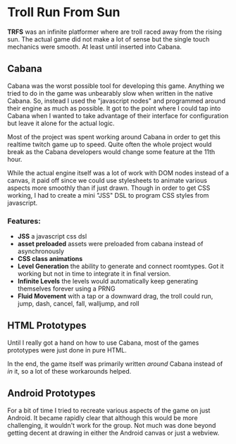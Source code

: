 # Troll Run From Sun

**TRFS** was an infinite platformer where are troll raced away from the
rising sun. The actual game did not make a lot of sense but the single
touch mechanics were smooth. At least until inserted into Cabana.

## Cabana 
Cabana was the worst possible tool for developing this game.
Anything we tried to do in the game was unbearably slow when written
in the native Cabana. So, instead I used the "javascript nodes" and
programmed around their engine as much as possible. It got to the point
where I could tap into Cabana when I wanted to take advantage of their
interface for configuration but leave it alone for the actual logic.

Most of the project was spent working around Cabana in order to get this
realtime twitch game up to speed. Quite often the whole project would
break as the Cabana developers would change some feature at the 11th
hour.

While the actual engine itself was a lot of work with DOM nodes instead
of a canvas, it paid off since we could use stylesheets to animate
various aspects more smoothly than if just drawn. Though in order to get
CSS working, I had to create a mini "JSS" DSL to program CSS styles from
javascript.

### Features: 
 * **JSS** a javascript css dsl
 * **asset preloaded** assets were preloaded from cabana instead of
asynchronously
 * **CSS class animations**
 * **Level Generation** the ability to generate and connect roomtypes.
Got it working but not in time to integrate it in final version.
 * **Infinite Levels** the levels would automatically keep generating
themselves forever using a PRNG
 * **Fluid Movement** with a tap or a downward drag, the troll could
run, jump, dash, cancel, fall, walljump, and roll


## HTML Prototypes

Until I really got a hand on how to use Cabana, most of the games
prototypes were just done in pure HTML.

In the end, the game itself was primarily written *around* Cabana
instead of *in* it, so a lot of these workarounds helped. 


## Android Prototypes
For a bit of time I tried to recreate various aspects of the game on
just Android. It became rapidly clear that although this would be
more challenging, it wouldn't work for the group. Not much was done
beyond getting decent at drawing in either the Android canvas or just a
webview.
